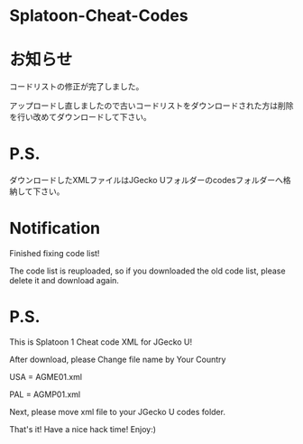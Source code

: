 # Splatoon-Cheat-Codes

# お知らせ

コードリストの修正が完了しました。

アップロードし直しましたので古いコードリストをダウンロードされた方は削除を行い改めてダウンロードして下さい。

# P.S.
ダウンロードしたXMLファイルはJGecko Uフォルダーのcodesフォルダーへ格納して下さい。

# Notification

Finished fixing code list!

The code list is reuploaded, so if you downloaded the old code list, please delete it and download again.

# P.S.
This is Splatoon 1 Cheat code XML for JGecko U!

After download, please Change file name by Your Country


USA = AGME01.xml

PAL = AGMP01.xml


Next, please move xml file to your JGecko U codes folder.

That's it! Have a nice hack time!
Enjoy:)